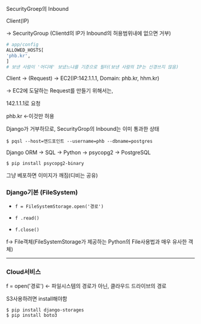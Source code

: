 SecurityGroep의 Inbound

Client(IP)

 -> SecurityGroup (Clientd의 IP가 Inbound의 허용범위내에 없으면 거부)

```python
# app/config
ALLOWED_HOSTS[
'phb.kr',
]
# 보낸 사람이 '어디에' 보냈느냐를 기준으로 필터(보낸 사람의 IP는 신경쓰지 않음)
```

Client -> (Request) -> EC2(IP:142.1.1.1, Domain: phb.kr, hhm.kr)

-> EC2에 도달하는 Request를 만들기 위해서는,

142.1.1.1로 요청

phb.kr <-이것만 허용

Django가 거부하므로, SecurityGrop의 Inbound는 이미 통과한 상태

`$ pqsl --host=엔드포인트 --username=phb --dbname=postgres`

Django ORM -> SQL -> Python -> psycopg2 -> PostgreSQL

`$ pip install psycopg2-binary`

그냥 베포하면 이미지가 깨짐(디비는 공유)



### Django기본 (FileSystem)

- `f = FileSystemStorage.open('경로')`

- `f .read()`

- `f.close()`

f-> File객체(FileSystemStorage가 제공하는 Python의 File사용법과 매우 유사한 객체)

----

### Cloud서비스

f = open('경로') <- 파일시스템의 경로가 아닌, 클라우드 드라이브의 경로

S3사용하려면 install해야함

```
$ pip install django-storages
$ pip install boto3
```